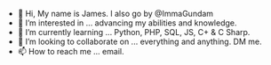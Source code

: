 - 👋 Hi, My name is James. I also go by @ImmaGundam
- 👀 I’m interested in ... advancing my abilities and knowledge.
- 🌱 I’m currently learning ... Python, PHP, SQL, JS, C+ & C Sharp.
- 💞️ I’m looking to collaborate on ... everything and anything. DM me.
- 📫 How to reach me ... email.

<!---
ImmaGundam/ImmaGundam is a ✨ special ✨ repository because its `README.md` (this file) appears on your GitHub profile.
You can click the Preview link to take a look at your changes.
--->
